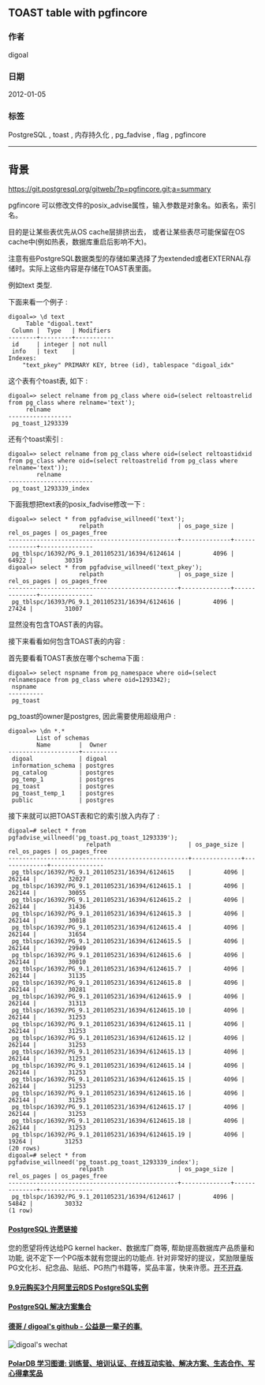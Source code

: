 ## TOAST table with pgfincore  
                               
### 作者                               
digoal                                
                                  
### 日期                                
2012-01-05                                                        
                                
### 标签                                                                                                                                                
PostgreSQL , toast , 内存持久化 , pg_fadvise , flag , pgfincore         
                            
----                                
                              
## 背景             
https://git.postgresql.org/gitweb/?p=pgfincore.git;a=summary  
  
pgfincore 可以修改文件的posix_advise属性，输入参数是对象名。如表名，索引名。  
  
目的是让某些表优先从OS cache层排挤出去， 或者让某些表尽可能保留在OS cache中(例如热表，数据库重启后影响不大)。   
  
注意有些PostgreSQL数据类型的存储如果选择了为extended或者EXTERNAL存储时。实际上这些内容是存储在TOAST表里面。  
  
例如text 类型.  
  
下面来看一个例子 :   
  
```  
digoal=> \d text  
     Table "digoal.text"  
 Column |  Type   | Modifiers   
--------+---------+-----------  
 id     | integer | not null  
 info   | text    |   
Indexes:  
    "text_pkey" PRIMARY KEY, btree (id), tablespace "digoal_idx"  
```  
  
这个表有个toast表, 如下 :   
  
```  
digoal=> select relname from pg_class where oid=(select reltoastrelid from pg_class where relname='text');  
     relname        
------------------  
 pg_toast_1293339  
```  
  
还有个toast索引 :   
  
```  
digoal=> select relname from pg_class where oid=(select reltoastidxid from pg_class where oid=(select reltoastrelid from pg_class where relname='text'));  
        relname           
------------------------  
 pg_toast_1293339_index  
```  
  
下面我想把text表的posix_fadvise修改一下 :   
  
```  
digoal=> select * from pgfadvise_willneed('text');  
                    relpath                     | os_page_size | rel_os_pages | os_pages_free   
------------------------------------------------+--------------+--------------+---------------  
 pg_tblspc/16392/PG_9.1_201105231/16394/6124614 |         4096 |        64922 |         30319  
digoal=> select * from pgfadvise_willneed('text_pkey');  
                    relpath                     | os_page_size | rel_os_pages | os_pages_free   
------------------------------------------------+--------------+--------------+---------------  
 pg_tblspc/16393/PG_9.1_201105231/16394/6124616 |         4096 |        27424 |         31007  
```  
  
显然没有包含TOAST表的内容。  
  
接下来看看如何包含TOAST表的内容 :   
  
首先要看看TOAST表放在哪个schema下面 :   
  
```  
digoal=> select nspname from pg_namespace where oid=(select relnamespace from pg_class where oid=1293342);  
 nspname    
----------  
 pg_toast  
```  
  
pg_toast的owner是postgres, 因此需要使用超级用户 :   
  
```  
digoal=> \dn *.*  
        List of schemas  
        Name        |  Owner     
--------------------+----------  
 digoal             | digoal  
 information_schema | postgres  
 pg_catalog         | postgres  
 pg_temp_1          | postgres  
 pg_toast           | postgres  
 pg_toast_temp_1    | postgres  
 public             | postgres  
```  
  
接下来就可以把TOAST表和它的索引放入内存了 :   
  
```  
digoal=# select * from pgfadvise_willneed('pg_toast.pg_toast_1293339');  
                      relpath                      | os_page_size | rel_os_pages | os_pages_free   
---------------------------------------------------+--------------+--------------+---------------  
 pg_tblspc/16392/PG_9.1_201105231/16394/6124615    |         4096 |       262144 |         32027  
 pg_tblspc/16392/PG_9.1_201105231/16394/6124615.1  |         4096 |       262144 |         30055  
 pg_tblspc/16392/PG_9.1_201105231/16394/6124615.2  |         4096 |       262144 |         31436  
 pg_tblspc/16392/PG_9.1_201105231/16394/6124615.3  |         4096 |       262144 |         30018  
 pg_tblspc/16392/PG_9.1_201105231/16394/6124615.4  |         4096 |       262144 |         31654  
 pg_tblspc/16392/PG_9.1_201105231/16394/6124615.5  |         4096 |       262144 |         29949  
 pg_tblspc/16392/PG_9.1_201105231/16394/6124615.6  |         4096 |       262144 |         30010  
 pg_tblspc/16392/PG_9.1_201105231/16394/6124615.7  |         4096 |       262144 |         31135  
 pg_tblspc/16392/PG_9.1_201105231/16394/6124615.8  |         4096 |       262144 |         30281  
 pg_tblspc/16392/PG_9.1_201105231/16394/6124615.9  |         4096 |       262144 |         31313  
 pg_tblspc/16392/PG_9.1_201105231/16394/6124615.10 |         4096 |       262144 |         31253  
 pg_tblspc/16392/PG_9.1_201105231/16394/6124615.11 |         4096 |       262144 |         31253  
 pg_tblspc/16392/PG_9.1_201105231/16394/6124615.12 |         4096 |       262144 |         31253  
 pg_tblspc/16392/PG_9.1_201105231/16394/6124615.13 |         4096 |       262144 |         31253  
 pg_tblspc/16392/PG_9.1_201105231/16394/6124615.14 |         4096 |       262144 |         31253  
 pg_tblspc/16392/PG_9.1_201105231/16394/6124615.15 |         4096 |       262144 |         31253  
 pg_tblspc/16392/PG_9.1_201105231/16394/6124615.16 |         4096 |       262144 |         31253  
 pg_tblspc/16392/PG_9.1_201105231/16394/6124615.17 |         4096 |       262144 |         31253  
 pg_tblspc/16392/PG_9.1_201105231/16394/6124615.18 |         4096 |       262144 |         31253  
 pg_tblspc/16392/PG_9.1_201105231/16394/6124615.19 |         4096 |        19264 |         31253  
(20 rows)  
digoal=# select * from pgfadvise_willneed('pg_toast.pg_toast_1293339_index');  
                    relpath                     | os_page_size | rel_os_pages | os_pages_free   
------------------------------------------------+--------------+--------------+---------------  
 pg_tblspc/16392/PG_9.1_201105231/16394/6124617 |         4096 |        54842 |         30332  
(1 row)  
```  
  
                                                                                            
                                                 
  
  
  
  
  
  
  
  
  
  
  
  
  
  
  
  
  
  
  
  
  
  
  
  
  
  
  
  
  
  
  
  
  
  
  
  
  
  
  
  
  
  
  
  
  
  
  
  
  
  
  
  
  
  
  
  
  
  
  
  
  
  
  
  
  
  
  
  
  
  
  
  
  
#### [PostgreSQL 许愿链接](https://github.com/digoal/blog/issues/76 "269ac3d1c492e938c0191101c7238216")
您的愿望将传达给PG kernel hacker、数据库厂商等, 帮助提高数据库产品质量和功能, 说不定下一个PG版本就有您提出的功能点. 针对非常好的提议，奖励限量版PG文化衫、纪念品、贴纸、PG热门书籍等，奖品丰富，快来许愿。[开不开森](https://github.com/digoal/blog/issues/76 "269ac3d1c492e938c0191101c7238216").  
  
  
#### [9.9元购买3个月阿里云RDS PostgreSQL实例](https://www.aliyun.com/database/postgresqlactivity "57258f76c37864c6e6d23383d05714ea")
  
  
#### [PostgreSQL 解决方案集合](https://yq.aliyun.com/topic/118 "40cff096e9ed7122c512b35d8561d9c8")
  
  
#### [德哥 / digoal's github - 公益是一辈子的事.](https://github.com/digoal/blog/blob/master/README.md "22709685feb7cab07d30f30387f0a9ae")
  
  
![digoal's wechat](../pic/digoal_weixin.jpg "f7ad92eeba24523fd47a6e1a0e691b59")
  
  
#### [PolarDB 学习图谱: 训练营、培训认证、在线互动实验、解决方案、生态合作、写心得拿奖品](https://www.aliyun.com/database/openpolardb/activity "8642f60e04ed0c814bf9cb9677976bd4")
  
